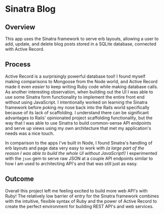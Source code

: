# Sinatra Blog

## Overview

This app uses the Sinatra framework to serve erb layouts, allowing a user to add, update, and delete blog posts stored in a SQLite database, connected with Active Record.

## Process

Active Record is a surprisingly powerful database tool! I found myself making comparisons to Mongoose from the Node world, and Active Record made it even *easier* to keep writing Ruby code while making database calls. As another interesting observation, when building out the UI I was able to use some Sinatra form functionality to implement the entire front end without using JavaScript. I intentionally worked on learning the Sinatra framework before poking my nose back into the Rails world specifically because of its lack of scaffolding. I understand there can be significant advantages to Rails' opinionated project scaffolding functionality, but the way that I was able to use Sinatra to build common-sense API endpoints and serve up views using my own architecture that met my application's needs was a nice touch. 

In comparison to the apps I've built in Node, I found Sinatra's handling of erb layouts and page data very easy to work with *(a large part of the reason I was able to build the whole UI without JavaScript!)* I experimented with the `json` gem to serve raw JSON at a couple API endpoints similar to how I am used to architecting API's and that was still just as easy.

## Outcome

Overall this project left me feeling excited to build more web API's with Ruby! The relatively low barrier of entry for the Sinatra framework combines with the intuitive, flexible syntax of Ruby and the power of Active Record to create the perfect environment for building REST API's and web services. 
